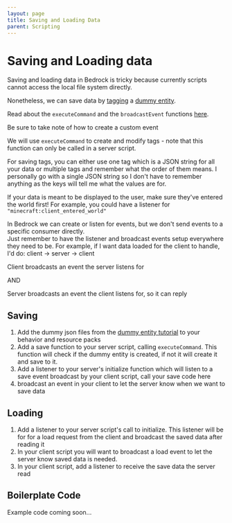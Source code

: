 ```yaml
---
layout: page
title: Saving and Loading Data
parent: Scripting
---
```


# Saving and Loading data

Saving and loading data in Bedrock is tricky because currently scripts cannot access the local file system directly.

Nonetheless, we can save data by [tagging](https://www.youtube.com/watch?v=tjragqkAlMc) a [dummy entity](https://wiki.bedrock.dev/tutorials/dummy-entities).

Read about the `executeCommand` and the `broadcastEvent` functions [here](https://bedrock.dev/docs/stable/Scripting).

Be sure to take note of how to create a custom event

We will use `executeCommand` to create and modify tags - note that this function can only be called in a server script.

For saving tags, you can either use one tag which is a JSON string for all your data or multiple tags and remember what the order of them means. I personally go with a single JSON string so I don't have to remember anything as the keys will tell me what the values are for.

If your data is meant to be displayed to the user, make sure they've entered the world first! For example, you could have a listener for `"minecraft:client_entered_world"`

In Bedrock we can create or listen for events, but we don't send events to a specific consumer directly.  
 Just remember to have the listener and broadcast events setup everywhere they need to be. For example, if I want data loaded for the client to handle, I'd do:
client -> server -> client

Client broadcasts an event the server listens for

AND

Server broadcasts an event the client listens for, so it can reply

## Saving

1. Add the dummy json files from the [dummy entity tutorial](https://wiki.bedrock.dev/tutorials/dummy-entities) to your behavior and resource packs
2. Add a save function to your server script, calling `executeCommand`. This function will check if the dummy entity is created, if not it will create it and save to it.
3. Add a listener to your server's initialize function which will listen to a save event broadcast by your client script, call your save code here
4. broadcast an event in your client to let the server know when we want to save data

## Loading

1. Add a listener to your server script's call to initialize. This listener will be for for a load request from the client and broadcast the saved data after reading it
2. In your client script you will want to broadcast a load event to let the server know saved data is needed.
3. In your client script, add a listener to receive the save data the server read

## Boilerplate Code

Example code coming soon...
